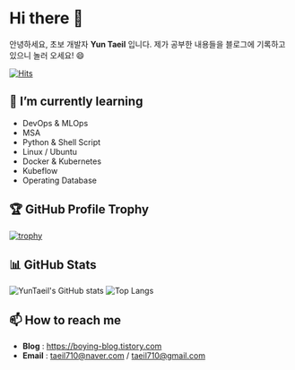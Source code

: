 # Hi there 👋

안녕하세요, 초보 개발자 **Yun Taeil** 입니다.
제가 공부한 내용들을 블로그에 기록하고 있으니 놀러 오세요! 😄

[![Hits](https://hits.seeyoufarm.com/api/count/incr/badge.svg?url=https%3A%2F%2Fgithub.com%2FYunTaeIl%2FYunTaeil&count_bg=%2379C83D&title_bg=%23555555&icon=&icon_color=%23E7E7E7&title=hits&edge_flat=false)](https://hits.seeyoufarm.com)

## 🌱 I’m currently learning
- DevOps & MLOps
- MSA
- Python & Shell Script
- Linux / Ubuntu
- Docker & Kubernetes
- Kubeflow
- Operating Database

## 🏆 GitHub Profile Trophy
[![trophy](https://github-profile-trophy.vercel.app/?username=YunTaeIl&theme=onestar)](https://github.com/ryo-ma/github-profile-trophy)

## 📊 GitHub Stats
![YunTaeil's GitHub stats](https://github-readme-stats.vercel.app/api?username=YunTaeIl&show_icons=true&theme=radical)
![Top Langs](https://github-readme-stats.vercel.app/api/top-langs/?username=YunTaeIl&layout=compact&theme=radical)

## 📫 How to reach me
- **Blog** : <https://boying-blog.tistory.com>
- **Email** : <taeil710@naver.com> / <taeil710@gmail.com>
